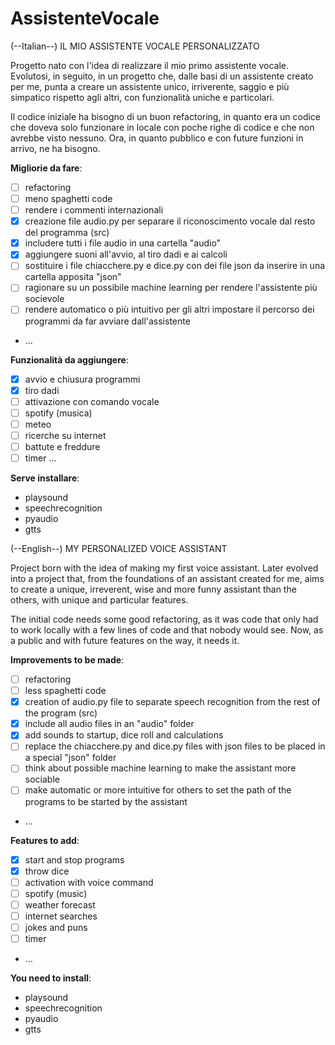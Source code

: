 # AssistenteVocale
(--Italian--)
 IL MIO ASSISTENTE VOCALE PERSONALIZZATO

 Progetto nato con l'idea di realizzare il mio primo assistente vocale. Evolutosi, in seguito, in un progetto che, dalle basi di un assistente creato per me, punta a creare un assistente unico, irriverente, saggio e più simpatico rispetto agli altri, con funzionalità uniche e particolari.

 Il codice iniziale ha bisogno di un buon refactoring, in quanto era un codice che doveva solo funzionare in locale con poche righe di codice e che non avrebbe visto nessuno. Ora, in quanto pubblico e con future funzioni in arrivo, ne ha bisogno.

 **Migliorie da fare**:
   - [ ] refactoring
   - [ ] meno spaghetti code
   - [ ] rendere i commenti internazionali
   - [x] creazione file audio.py per separare il riconoscimento vocale dal resto del programma (src) 
   - [x] includere tutti i file audio in una cartella "audio" 
   - [x] aggiungere suoni all'avvio, al tiro dadi e ai calcoli 
   - [ ] sostituire i file chiacchere.py e dice.py con dei file json da inserire in una cartella apposita "json"
   - [ ] ragionare su un possibile machine learning per rendere l'assistente più socievole
   - [ ] rendere automatico o più intuitivo per gli altri impostare il percorso dei programmi da far avviare dall'assistente
   - ...


 **Funzionalità da aggiungere**:
   - [x] avvio e chiusura programmi
   - [x] tiro dadi
   - [ ] attivazione con comando vocale
   - [ ] spotify (musica)
   - [ ] meteo
   - [ ] ricerche su internet
   - [ ] battute e freddure
   - [ ] timer
    ...

 **Serve installare**:
   - playsound                
   - speechrecognition
   - pyaudio 
   - gtts

(--English--)
MY PERSONALIZED VOICE ASSISTANT

 Project born with the idea of making my first voice assistant. Later evolved into a project that, from the foundations of an assistant created for me, aims to create a unique, irreverent, wise and more funny assistant than the others, with unique and particular features.

 The initial code needs some good refactoring, as it was code that only had to work locally with a few lines of code and that nobody would see. Now, as a public and with future features on the way, it needs it.

 **Improvements to be made**:
   - [ ] refactoring
   - [ ] less spaghetti code
   - [x] creation of audio.py file to separate speech recognition from the rest of the program (src)
   - [x] include all audio files in an "audio" folder
   - [x] add sounds to startup, dice roll and calculations
   - [ ] replace the chiacchere.py and dice.py files with json files to be placed in a special "json" folder
   - [ ] think about possible machine learning to make the assistant more sociable
   - [ ] make automatic or more intuitive for others to set the path of the programs to be started by the assistant
   - ...

 **Features to add**:
   - [x] start and stop programs
   - [x] throw dice
   - [ ] activation with voice command
   - [ ] spotify (music)
   - [ ] weather forecast
   - [ ] internet searches
   - [ ] jokes and puns
   - [ ] timer
   - ...

 **You need to install**:
   - playsound
   - speechrecognition
   - pyaudio
   - gtts